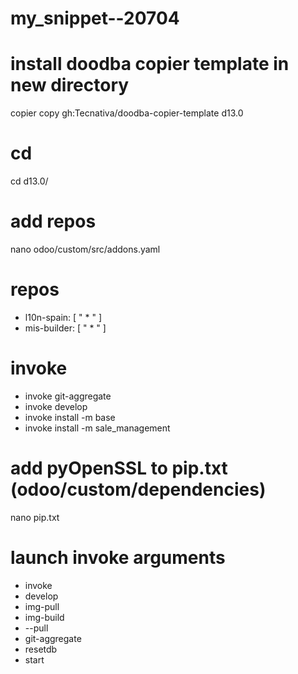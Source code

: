 # my_snippet--20704


# install doodba copier template in new directory
copier copy gh:Tecnativa/doodba-copier-template d13.0


# cd
cd d13.0/


# add repos
nano odoo/custom/src/addons.yaml


# repos
- l10n-spain: [ " * " ]
- mis-builder: [ " * " ]


# invoke
- invoke git-aggregate
- invoke develop
- invoke install -m base
- invoke install -m sale_management


# add pyOpenSSL to pip.txt (odoo/custom/dependencies)
nano pip.txt


# launch invoke arguments
- invoke 
- develop 
- img-pull 
- img-build 
- --pull 
- git-aggregate 
- resetdb 
- start
